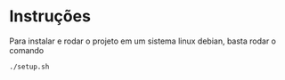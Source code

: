 # Instruções

Para instalar e rodar o projeto em um sistema linux debian, basta rodar o comando 

```
./setup.sh
```